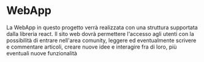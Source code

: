 # WebApp
La WebApp in questo progetto verrà realizzata con una struttura supportata dalla libreria react. Il sito web dovrà permettere l'accesso agli utenti con la possibilità di entrare nell'area comunity, leggere ed eventualmente scrivere e commentare articoli, creare nuove idee e interagire fra di loro, più eventuali nuove funzionalità
